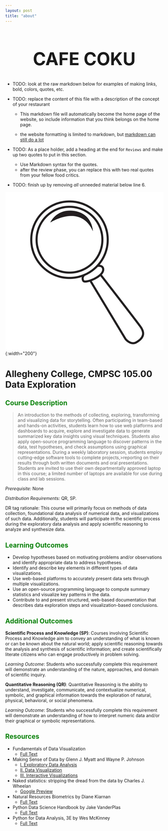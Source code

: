 ```yaml
---
layout: post
title: "about"
---
```


<h1 align="center"><span>

# CAFE COKU   
</h1>

- TODO: look at the raw markdown below for examples of making links, bold, colors, quotes, etc.
- TODO: replace the content of this file with a description of the concept of your restaurant
  
  - This markdown file will automatically become the home page of the website, so include
    information that you think belongs on the home page.


  - the website formatting is limited to markdown, but
  [markdown can still do a lot](https://www.markdownguide.org/tools/jekyll/)
- TODO: As a place holder, add a heading at the end for `Reviews` and make up two quotes to
  put in this section.
  - Use Markdown syntax for the quotes.
  - after the review phase, you can replace this with two real quotes from your fellow
  food critics.
- TODO: finish up by removing _all_ unneeded material below line 6.

![logo](./assets/images/magnifying-glass-logo.jpeg){:width="200"}

# Allegheny College, CMPSC 105.00 Data Exploration

## <span style="color:green">Course Description</span>

>An introduction to the methods of collecting, exploring, transforming and visualizing data for
>storytelling. Often participating in team-based and hands-on activities, students learn how to
>use web platforms and dashboards to acquire, explore and investigate data to generate summarized
>key data insights using visual techniques. Students also apply open-source programming language to
>discover patterns in the data, test hypotheses, and check assumptions using graphical representations.
>During a weekly laboratory session, students employ cutting-edge software tools to complete projects,>reporting on their results through both written documents and oral presentations. Students are invited
>to use their own departmentally approved laptop in this course; a limited number of laptops are
>available for use during class and lab sessions.

_Prerequisite:_ None

_Distribution Requirements:_ QR, SP.

DR tag rationale: This course will primarily focus on methods of data collection, foundational data analysis of numerical data, and visualizations of such data. Additionally, students will participate in the scientific process during the exploratory data analysis and apply scientific reasoning to analyze and synthesize data.

## <span style="color:green">Learning Outcomes</span>

- Develop hypotheses based on motivating problems and/or observations and identify appropriate data to address hypotheses.
- Identify and describe key elements in different types of data visualizations.
- Use web-based platforms to accurately present data sets through multiple visualizations.
- Use an open-source programming language to compute summary statistics and visualize key patterns in the data.
- Contribute to and present structured, web-based documentation that describes data exploration steps and visualization-based conclusions.

## <span style="color:green">Additional Outcomes</span>

**Scientific Process and Knowledge (SP)**: Courses involving Scientific Process and Knowledge
aim to convey an understanding of what is known or can be known about the natural world;
apply scientific reasoning towards the analysis and synthesis of scientific information; and
create scientifically literate citizens who can engage productively in problem solving.

*Learning Outcome*: Students who successfully complete this requirement will demonstrate an
understanding of the nature, approaches, and domain of scientific inquiry.

**Quantitative Reasoning (QR)**: Quantitative Reasoning is the ability to understand,
investigate, communicate, and contextualize numerical, symbolic, and graphical information
towards the exploration of natural, physical, behavioral, or social phenomena.

*Learning Outcome*: Students who successfully complete this requirement will demonstrate
an understanding of how to interpret numeric data and/or their graphical or symbolic
representations.


## <span style="color:green">Resources</span>

- Fundamentals of Data Visualization
    - [Full Text](https://clauswilke.com/dataviz/)
- Making Sense of Data by Glenn J. Myatt and Wayne P. Johnson
    - [I. Exploratory Data Analysis](https://ebookcentral.proquest.com/lib/allegheny-ebooks/detail.action?pq-origsite=summon&docID=1729064)
    - [II. Data Visualization](https://ebookcentral.proquest.com/lib/allegheny-ebooks/detail.action?pq-origsite=summon&docID=427614)
    - [III. Interactive Visualizations](https://ebookcentral.proquest.com/lib/allegheny-ebooks/detail.action?pq-origsite=summon&docID=697915)
- Naked statistics: stripping the dread from the data by Charles J. Wheelan
    - [Google Preview](https://books.google.com/books/about/Naked_Statistics_Stripping_the_Dread_fro.html?id=BgFJfC_CrTAC)
- Natural Resources Biometrics by Diane Kiarnan
    - [Full Text](https://milnepublishing.geneseo.edu/natural-resources-biometrics/chapter/chapter-1-descriptive-statistics-and-the-normal-distribution/)
-  Python Data Science Handbook by Jake VanderPlas
    - [Full Text](https://jakevdp.github.io/PythonDataScienceHandbook/index.html)
- Python for Data Analysis, 3E by Wes McKinney
    - [Full Text](https://wesmckinney.com/book/)
